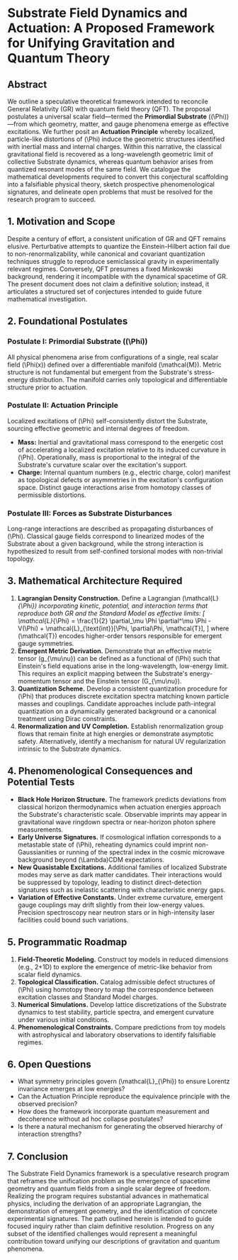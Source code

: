 # Substrate Field Dynamics and Actuation: A Proposed Framework for Unifying Gravitation and Quantum Theory

## Abstract
We outline a speculative theoretical framework intended to reconcile General Relativity (GR) with quantum field theory (QFT). The proposal postulates a universal scalar field—termed the **Primordial Substrate** (\(\Phi\))—from which geometry, matter, and gauge phenomena emerge as effective excitations. We further posit an **Actuation Principle** whereby localized, particle-like distortions of \(\Phi\) induce the geometric structures identified with inertial mass and internal charges. Within this narrative, the classical gravitational field is recovered as a long-wavelength geometric limit of collective Substrate dynamics, whereas quantum behavior arises from quantized resonant modes of the same field. We catalogue the mathematical developments required to convert this conjectural scaffolding into a falsifiable physical theory, sketch prospective phenomenological signatures, and delineate open problems that must be resolved for the research program to succeed.

## 1. Motivation and Scope
Despite a century of effort, a consistent unification of GR and QFT remains elusive. Perturbative attempts to quantize the Einstein-Hilbert action fail due to non-renormalizability, while canonical and covariant quantization techniques struggle to reproduce semiclassical gravity in experimentally relevant regimes. Conversely, QFT presumes a fixed Minkowski background, rendering it incompatible with the dynamical spacetime of GR. The present document does not claim a definitive solution; instead, it articulates a structured set of conjectures intended to guide future mathematical investigation.

## 2. Foundational Postulates

### Postulate I: Primordial Substrate (\(\Phi\))
All physical phenomena arise from configurations of a single, real scalar field \(\Phi(x)\) defined over a differentiable manifold \(\mathcal{M}\). Metric structure is not fundamental but emergent from the Substrate's stress-energy distribution. The manifold carries only topological and differentiable structure prior to actuation.

### Postulate II: Actuation Principle
Localized excitations of \(\Phi\) self-consistently distort the Substrate, sourcing effective geometric and internal degrees of freedom.

- **Mass:** Inertial and gravitational mass correspond to the energetic cost of accelerating a localized excitation relative to its induced curvature in \(\Phi\). Operationally, mass is proportional to the integral of the Substrate's curvature scalar over the excitation's support.
- **Charge:** Internal quantum numbers (e.g., electric charge, color) manifest as topological defects or asymmetries in the excitation's configuration space. Distinct gauge interactions arise from homotopy classes of permissible distortions.

### Postulate III: Forces as Substrate Disturbances
Long-range interactions are described as propagating disturbances of \(\Phi\). Classical gauge fields correspond to linearized modes of the Substrate about a given background, while the strong interaction is hypothesized to result from self-confined torsional modes with non-trivial topology.

## 3. Mathematical Architecture Required

1. **Lagrangian Density Construction.** Define a Lagrangian \(\mathcal{L}_{\Phi}\) incorporating kinetic, potential, and interaction terms that reproduce both GR and the Standard Model as effective limits:
   \[
   \mathcal{L}_{\Phi} = \frac{1}{2} \partial_\mu \Phi \partial^\mu \Phi - V(\Phi) + \mathcal{L}_{\text{int}}[\Phi, \partial\Phi, \mathcal{T}],
   \]
   where \(\mathcal{T}\) encodes higher-order tensors responsible for emergent gauge symmetries.
2. **Emergent Metric Derivation.** Demonstrate that an effective metric tensor \(g_{\mu\nu}\) can be defined as a functional of \(\Phi\) such that Einstein's field equations arise in the long-wavelength, low-energy limit. This requires an explicit mapping between the Substrate's energy-momentum tensor and the Einstein tensor \(G_{\mu\nu}\).
3. **Quantization Scheme.** Develop a consistent quantization procedure for \(\Phi\) that produces discrete excitation spectra matching known particle masses and couplings. Candidate approaches include path-integral quantization on a dynamically generated background or a canonical treatment using Dirac constraints.
4. **Renormalization and UV Completion.** Establish renormalization group flows that remain finite at high energies or demonstrate asymptotic safety. Alternatively, identify a mechanism for natural UV regularization intrinsic to the Substrate dynamics.

## 4. Phenomenological Consequences and Potential Tests

- **Black Hole Horizon Structure.** The framework predicts deviations from classical horizon thermodynamics when actuation energies approach the Substrate's characteristic scale. Observable imprints may appear in gravitational wave ringdown spectra or near-horizon photon sphere measurements.
- **Early Universe Signatures.** If cosmological inflation corresponds to a metastable state of \(\Phi\), reheating dynamics could imprint non-Gaussianities or running of the spectral index in the cosmic microwave background beyond \(\Lambda\)CDM expectations.
- **New Quasistable Excitations.** Additional families of localized Substrate modes may serve as dark matter candidates. Their interactions would be suppressed by topology, leading to distinct direct-detection signatures such as inelastic scattering with characteristic energy gaps.
- **Variation of Effective Constants.** Under extreme curvature, emergent gauge couplings may drift slightly from their low-energy values. Precision spectroscopy near neutron stars or in high-intensity laser facilities could bound such variations.

## 5. Programmatic Roadmap

1. **Field-Theoretic Modeling.** Construct toy models in reduced dimensions (e.g., 2+1D) to explore the emergence of metric-like behavior from scalar field dynamics.
2. **Topological Classification.** Catalog admissible defect structures of \(\Phi\) using homotopy theory to map the correspondence between excitation classes and Standard Model charges.
3. **Numerical Simulations.** Develop lattice discretizations of the Substrate dynamics to test stability, particle spectra, and emergent curvature under various initial conditions.
4. **Phenomenological Constraints.** Compare predictions from toy models with astrophysical and laboratory observations to identify falsifiable regimes.

## 6. Open Questions

- What symmetry principles govern \(\mathcal{L}_{\Phi}\) to ensure Lorentz invariance emerges at low energies?
- Can the Actuation Principle reproduce the equivalence principle with the observed precision?
- How does the framework incorporate quantum measurement and decoherence without ad hoc collapse postulates?
- Is there a natural mechanism for generating the observed hierarchy of interaction strengths?

## 7. Conclusion
The Substrate Field Dynamics framework is a speculative research program that reframes the unification problem as the emergence of spacetime geometry and quantum fields from a single scalar degree of freedom. Realizing the program requires substantial advances in mathematical physics, including the derivation of an appropriate Lagrangian, the demonstration of emergent geometry, and the identification of concrete experimental signatures. The path outlined herein is intended to guide focused inquiry rather than claim definitive resolution. Progress on any subset of the identified challenges would represent a meaningful contribution toward unifying our descriptions of gravitation and quantum phenomena.

